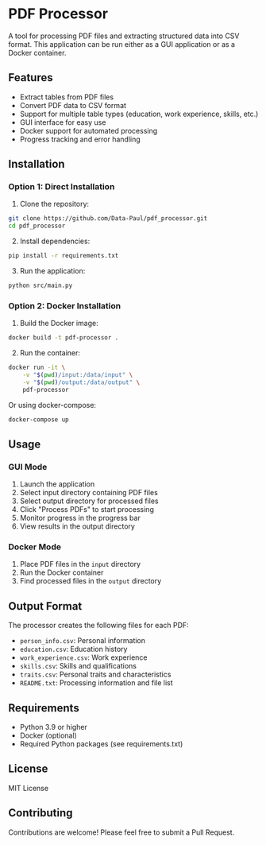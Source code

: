 # PDF Processor

A tool for processing PDF files and extracting structured data into CSV format. This application can be run either as a GUI application or as a Docker container.

## Features

- Extract tables from PDF files
- Convert PDF data to CSV format
- Support for multiple table types (education, work experience, skills, etc.)
- GUI interface for easy use
- Docker support for automated processing
- Progress tracking and error handling

## Installation

### Option 1: Direct Installation

1. Clone the repository:
```bash
git clone https://github.com/Data-Paul/pdf_processor.git
cd pdf_processor
```

2. Install dependencies:
```bash
pip install -r requirements.txt
```

3. Run the application:
```bash
python src/main.py
```

### Option 2: Docker Installation

1. Build the Docker image:
```bash
docker build -t pdf-processor .
```

2. Run the container:
```bash
docker run -it \
    -v "$(pwd)/input:/data/input" \
    -v "$(pwd)/output:/data/output" \
    pdf-processor
```

Or using docker-compose:
```bash
docker-compose up
```

## Usage

### GUI Mode

1. Launch the application
2. Select input directory containing PDF files
3. Select output directory for processed files
4. Click "Process PDFs" to start processing
5. Monitor progress in the progress bar
6. View results in the output directory

### Docker Mode

1. Place PDF files in the `input` directory
2. Run the Docker container
3. Find processed files in the `output` directory

## Output Format

The processor creates the following files for each PDF:

- `person_info.csv`: Personal information
- `education.csv`: Education history
- `work_experience.csv`: Work experience
- `skills.csv`: Skills and qualifications
- `traits.csv`: Personal traits and characteristics
- `README.txt`: Processing information and file list

## Requirements

- Python 3.9 or higher
- Docker (optional)
- Required Python packages (see requirements.txt)

## License

MIT License

## Contributing

Contributions are welcome! Please feel free to submit a Pull Request. 